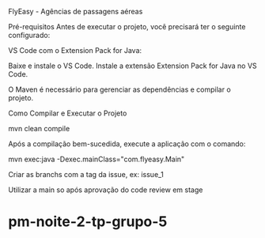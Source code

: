 FlyEasy - Agências de passagens aéreas

Pré-requisitos
Antes de executar o projeto, você precisará ter o seguinte configurado:

VS Code com o Extension Pack for Java:

Baixe e instale o VS Code.
Instale a extensão Extension Pack for Java no VS Code.

O Maven é necessário para gerenciar as dependências e compilar o projeto.

Como Compilar e Executar o Projeto

mvn clean compile

Após a compilação bem-sucedida, execute a aplicação com o comando:

mvn exec:java -Dexec.mainClass="com.flyeasy.Main"

Criar as branchs com a tag da issue, ex: issue_1

Utilizar a main so após aprovação do code review em stage
# pm-noite-2-tp-grupo-5
